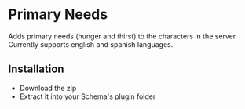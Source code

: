 # Primary Needs
Adds primary needs (hunger and thirst) to the characters in the server. Currently supports english and spanish languages.

## Installation
- Download the zip
- Extract it into your Schema's plugin folder
